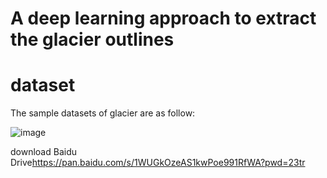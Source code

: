 A deep learning approach to extract the glacier outlines
====
# dataset
The sample datasets of glacier are as follow:

![image](https://user-images.githubusercontent.com/82889935/190320208-8652b4c8-7aa8-42f2-882a-671450248777.png)


download Baidu Drive<https://pan.baidu.com/s/1WUGkOzeAS1kwPoe991RfWA?pwd=23tr>
